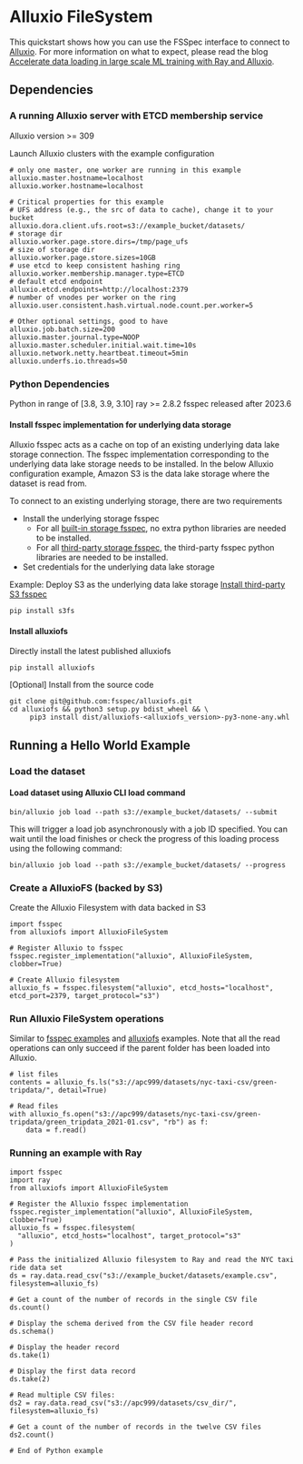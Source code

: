 # Alluxio FileSystem

This quickstart shows how you can use the FSSpec interface to connect to [Alluxio](https://github.com/Alluxio/alluxio).
For more information on what to expect, please read the blog [Accelerate data loading in large scale ML training with Ray and Alluxio](https://www.alluxio.io/blog/accelerating-data-loading-in-large-scale-ml-training-with-ray-and-alluxio/).

## Dependencies

### A running Alluxio server with ETCD membership service

Alluxio version >= 309

Launch Alluxio clusters with the example configuration
```config
# only one master, one worker are running in this example
alluxio.master.hostname=localhost
alluxio.worker.hostname=localhost

# Critical properties for this example
# UFS address (e.g., the src of data to cache), change it to your bucket
alluxio.dora.client.ufs.root=s3://example_bucket/datasets/
# storage dir
alluxio.worker.page.store.dirs=/tmp/page_ufs
# size of storage dir
alluxio.worker.page.store.sizes=10GB
# use etcd to keep consistent hashing ring
alluxio.worker.membership.manager.type=ETCD
# default etcd endpoint
alluxio.etcd.endpoints=http://localhost:2379
# number of vnodes per worker on the ring
alluxio.user.consistent.hash.virtual.node.count.per.worker=5

# Other optional settings, good to have
alluxio.job.batch.size=200
alluxio.master.journal.type=NOOP
alluxio.master.scheduler.initial.wait.time=10s
alluxio.network.netty.heartbeat.timeout=5min
alluxio.underfs.io.threads=50
```

### Python Dependencies

Python in range of [3.8, 3.9, 3.10]
ray >= 2.8.2
fsspec released after 2023.6

#### Install fsspec implementation for underlying data storage

Alluxio fsspec acts as a cache on top of an existing underlying data lake storage connection.
The fsspec implementation corresponding to the underlying data lake storage needs to be installed.
In the below Alluxio configuration example, Amazon S3 is the data lake storage where the dataset is read from.

To connect to an existing underlying storage, there are two requirements
- Install the underlying storage fsspec
  - For all [built-in storage fsspec](https://filesystem-spec.readthedocs.io/en/latest/api.html#built-in-implementations), no extra python libraries are needed to be installed.
  - For all [third-party storage fsspec](https://filesystem-spec.readthedocs.io/en/latest/api.html#other-known-implementations), the third-party fsspec python libraries are needed to be installed.
- Set credentials for the underlying data lake storage

Example: Deploy S3 as the underlying data lake storage
[Install third-party S3 fsspec](https://s3fs.readthedocs.io/en/latest/)

```commandline
pip install s3fs
```

#### Install alluxiofs

Directly install the latest published alluxiofs
```
pip install alluxiofs
```

[Optional] Install from the source code
```commandline
git clone git@github.com:fsspec/alluxiofs.git
cd alluxiofs && python3 setup.py bdist_wheel && \
     pip3 install dist/alluxiofs-<alluxiofs_version>-py3-none-any.whl
```

## Running a Hello World Example

### Load the dataset

#### Load dataset using Alluxio CLI load command

````commandline
bin/alluxio job load --path s3://example_bucket/datasets/ --submit
````
This will trigger a load job asynchronously with a job ID specified. You can wait until the load finishes or check the progress of this loading process using the following command:

````commandline
bin/alluxio job load --path s3://example_bucket/datasets/ --progress
````

### Create a AlluxioFS (backed by S3)

Create the Alluxio Filesystem with data backed in S3

```
import fsspec
from alluxiofs import AlluxioFileSystem

# Register Alluxio to fsspec
fsspec.register_implementation("alluxio", AlluxioFileSystem, clobber=True)

# Create Alluxio filesystem
alluxio_fs = fsspec.filesystem("alluxio", etcd_hosts="localhost", etcd_port=2379, target_protocol="s3")
```

### Run Alluxio FileSystem operations

Similar to [fsspec examples](https://filesystem-spec.readthedocs.io/en/latest/usage.html#use-a-file-system) and [alluxiofs](https://github.com/fsspec/alluxiofs/blob/main/tests/test_alluxio_fsspec.py) examples.
Note that all the read operations can only succeed if the parent folder has been loaded into Alluxio.
```
# list files
contents = alluxio_fs.ls("s3://apc999/datasets/nyc-taxi-csv/green-tripdata/", detail=True)

# Read files
with alluxio_fs.open("s3://apc999/datasets/nyc-taxi-csv/green-tripdata/green_tripdata_2021-01.csv", "rb") as f:
    data = f.read()
```

### Running an example with Ray

```
import fsspec
import ray
from alluxiofs import AlluxioFileSystem

# Register the Alluxio fsspec implementation
fsspec.register_implementation("alluxio", AlluxioFileSystem, clobber=True)
alluxio_fs = fsspec.filesystem(
  "alluxio", etcd_hosts="localhost", target_protocol="s3"
)

# Pass the initialized Alluxio filesystem to Ray and read the NYC taxi ride data set
ds = ray.data.read_csv("s3://example_bucket/datasets/example.csv", filesystem=alluxio_fs)

# Get a count of the number of records in the single CSV file
ds.count()

# Display the schema derived from the CSV file header record
ds.schema()

# Display the header record
ds.take(1)

# Display the first data record
ds.take(2)

# Read multiple CSV files:
ds2 = ray.data.read_csv("s3://apc999/datasets/csv_dir/", filesystem=alluxio_fs)

# Get a count of the number of records in the twelve CSV files
ds2.count()

# End of Python example
```
